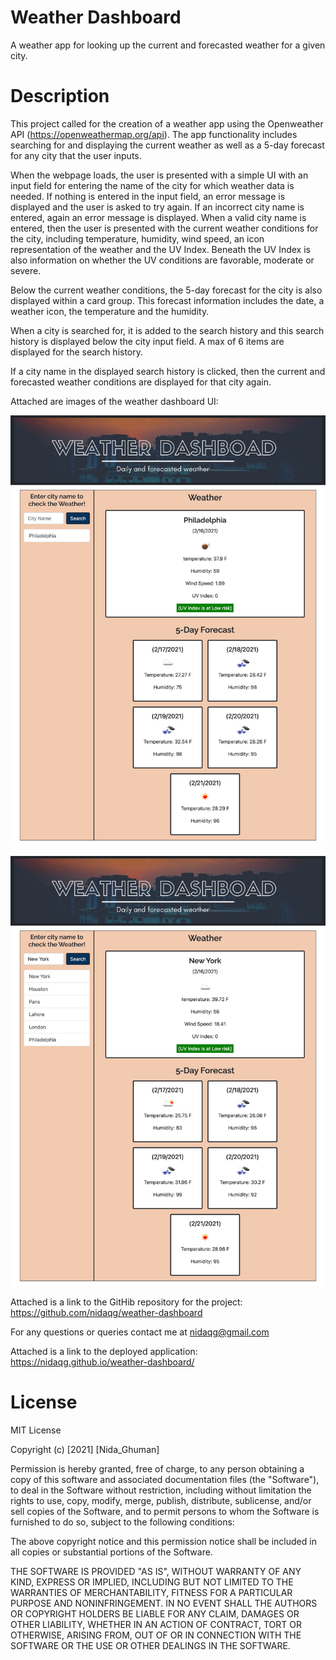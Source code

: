 
# Weather Dashboard

A weather app for looking up the current and forecasted weather for a given city.

# Description

This project called for the creation of a weather app using the Openweather API (https://openweathermap.org/api). The app functionality includes searching for and displaying the current weather as well as a 5-day forecast for any city that the user inputs. 

When the webpage loads, the user is presented with a simple UI with an input field for entering the name of the city for which weather data is needed. If nothing is entered in the input field, an error message is displayed and the user is asked to try again. If an incorrect city name is entered, again an error message is displayed. When a valid city name is entered, then the user is presented with the current weather conditions for the city, including temperature, humidity, wind speed, an icon representation of the weather and the UV Index. Beneath the UV Index is also information on whether the UV conditions are favorable, moderate or severe. 

Below the current weather conditions, the 5-day forecast for the city is also displayed within a card group. This forecast information includes the date, a weather icon, the temperature and the humidity.

When a city is searched for, it is added to the search history and this search history is displayed below the city input field. A max of 6 items are displayed for the search history.

If a city name in the displayed search history is clicked, then the current and forecasted weather conditions are displayed for that city again. 

Attached are images of the weather dashboard UI:

![weather-dashboard-demo1](images/demo1.png)

![weather-dashboard-demo2](images/demo2.png)

Attached is a link to the GitHib repository for the project:
https://github.com/nidaqg/weather-dashboard 

For any questions or queries contact me at nidaqg@gmail.com


Attached is a link to the deployed application:
https://nidaqg.github.io/weather-dashboard/


# License

MIT License

Copyright (c) [2021] [Nida_Ghuman]

Permission is hereby granted, free of charge, to any person obtaining a copy
of this software and associated documentation files (the "Software"), to deal
in the Software without restriction, including without limitation the rights
to use, copy, modify, merge, publish, distribute, sublicense, and/or sell
copies of the Software, and to permit persons to whom the Software is
furnished to do so, subject to the following conditions:

The above copyright notice and this permission notice shall be included in all
copies or substantial portions of the Software.

THE SOFTWARE IS PROVIDED "AS IS", WITHOUT WARRANTY OF ANY KIND, EXPRESS OR
IMPLIED, INCLUDING BUT NOT LIMITED TO THE WARRANTIES OF MERCHANTABILITY,
FITNESS FOR A PARTICULAR PURPOSE AND NONINFRINGEMENT. IN NO EVENT SHALL THE
AUTHORS OR COPYRIGHT HOLDERS BE LIABLE FOR ANY CLAIM, DAMAGES OR OTHER
LIABILITY, WHETHER IN AN ACTION OF CONTRACT, TORT OR OTHERWISE, ARISING FROM,
OUT OF OR IN CONNECTION WITH THE SOFTWARE OR THE USE OR OTHER DEALINGS IN THE
SOFTWARE.
